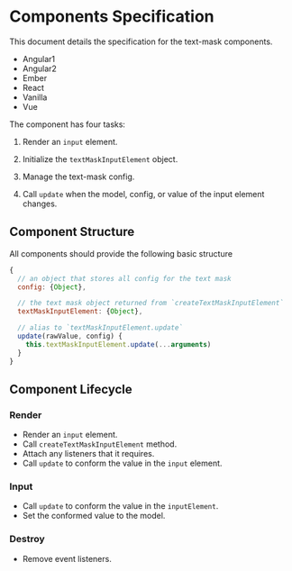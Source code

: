 # Components Specification

This document details the specification for the text-mask components.

* Angular1
* Angular2
* Ember
* React
* Vanilla
* Vue

The component has four tasks:

1. Render an `input` element.

2. Initialize the `textMaskInputElement` object.

3. Manage the text-mask config.

4. Call `update` when the model, config, or value of the input element changes.

## Component Structure

All components should provide the following basic structure

```js
{
  // an object that stores all config for the text mask
  config: {Object},

  // the text mask object returned from `createTextMaskInputElement`
  textMaskInputElement: {Object},

  // alias to `textMaskInputElement.update`
  update(rawValue, config) {
    this.textMaskInputElement.update(...arguments)
  }
}
```

## Component Lifecycle

### Render

* Render an `input` element.
* Call `createTextMaskInputElement` method.
* Attach any listeners that it requires.
* Call `update` to conform the value in the `input` element.

### Input

* Call `update` to conform the value in the `inputElement`.
* Set the conformed value to the model.

### Destroy

* Remove event listeners.
